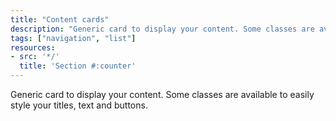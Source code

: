 ```yaml
---
title: "Content cards"
description: "Generic card to display your content. Some classes are available to easily style your titles, text and buttons."
tags: ["navigation", "list"]
resources:
- src: '*/'
  title: 'Section #:counter'
---
```


Generic card to display your content. Some classes are available to easily style your titles, text and buttons.
